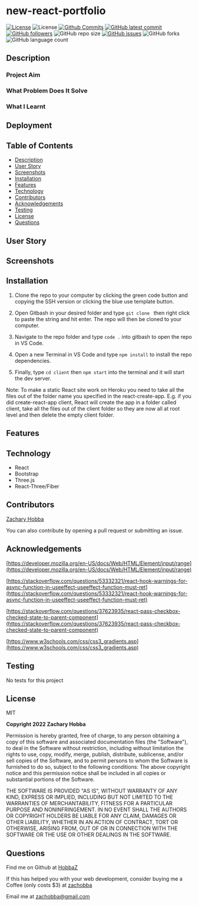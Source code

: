 # new-react-portfolio

[![License](https://img.shields.io/badge/License-MIT-blue.svg)](https://choosealicense.com/licenses/mit/)
![License](https://img.shields.io/badge/Made%20with-React-darkgreen.svg)
[![Github Commits](https://img.shields.io/github/commit-activity/w/HobbaZ/new-react-portfolio)](https://github.com/HobbaZ/new-react-portfolio/commits)
[![GitHub latest commit](https://img.shields.io/github/last-commit/HobbaZ/new-react-portfolio)](https://github.com/HobbaZ/new-react-portfolio/branches)
[![GitHub followers](https://img.shields.io/github/followers/HobbaZ.svg)]()
![GitHub repo size](https://img.shields.io/github/repo-size/HobbaZ/new-react-portfolio)
[![GitHub issues](https://img.shields.io/github/issues/HobbaZ/new-react-portfolio)](https://img.shields.io/github/issues/HobbaZ/new-react-portfolio)
![GitHub forks](https://img.shields.io/github/forks/HobbaZ/new-react-portfolio)
![GitHub language count](https://img.shields.io/github/languages/count/HobbaZ/new-react-portfolio)

## Description
### Project Aim ###


### What Problem Does It Solve ###


### What I Learnt ###


## Deployment


## Table of Contents
- [Description](#description)
- [User Story](#user-story)
- [Screenshots](#screenshots)
- [Installation](#installation)
- [Features](#features)
- [Technology](#technology)
- [Contributors](#contributors)
- [Acknowledgements](#acknowledgements)
- [Testing](#testing)
- [License](#license)
- [Questions](#questions)

## User Story


## Screenshots


## Installation
1. Clone the repo to your computer by clicking the green code button and copying the SSH version or clicking the blue use template button.

2. Open Gitbash in your desired folder and type ```git clone ``` then right click to paste the string and hit enter. The repo will then be cloned to your computer.

3. Navigate to the repo folder and type ```code .``` into gitbash to open the repo in VS Code.

4. Open a new Terminal in VS Code and type ```npm install``` to install the repo dependencies.

5. Finally, type ```cd client``` then ```npm start``` into the terminal and it will start the dev server.

Note: To make a static React site work on Heroku you need to take all the files out of the folder name you specified in the react-create-app. E.g. if you did create-react-app client, React will create the app in a folder called client, take all the files out of the client folder so they are now all at root level and then delete the empty client folder.

## Features


## Technology
- React
- Bootstrap
- Three.js
- React-Three/Fiber

## Contributors
[Zachary Hobba](https://github.com/HobbaZ)

You can also contribute by opening a pull request or submitting an issue.

## Acknowledgements
[https://developer.mozilla.org/en-US/docs/Web/HTML/Element/input/range](https://developer.mozilla.org/en-US/docs/Web/HTML/Element/input/range)

[https://stackoverflow.com/questions/53332321/react-hook-warnings-for-async-function-in-useeffect-useeffect-function-must-ret](https://stackoverflow.com/questions/53332321/react-hook-warnings-for-async-function-in-useeffect-useeffect-function-must-ret)

[https://stackoverflow.com/questions/37623935/react-pass-checkbox-checked-state-to-parent-component](https://stackoverflow.com/questions/37623935/react-pass-checkbox-checked-state-to-parent-component)

[https://www.w3schools.com/css/css3_gradients.asp](https://www.w3schools.com/css/css3_gradients.asp)

## Testing
No tests for this project

## License

MIT

**Copyright 2022 Zachary Hobba**

Permission is hereby granted, free of charge, to any person obtaining a copy of this software and associated documentation files (the "Software"), to deal in the Software without restriction, including without limitation the rights to use, copy, modify, merge, publish, distribute, sublicense, and/or sell copies of the Software, and to permit persons to whom the Software is furnished to do so, subject to the following conditions:
The above copyright notice and this permission notice shall be included in all copies or substantial portions of the Software.
    
THE SOFTWARE IS PROVIDED "AS IS", WITHOUT WARRANTY OF ANY KIND, EXPRESS OR IMPLIED, INCLUDING BUT NOT LIMITED TO THE WARRANTIES OF MERCHANTABILITY, FITNESS FOR A PARTICULAR PURPOSE AND NONINFRINGEMENT. IN NO EVENT SHALL THE AUTHORS OR COPYRIGHT HOLDERS BE LIABLE FOR ANY CLAIM, DAMAGES OR OTHER LIABILITY, WHETHER IN AN ACTION OF CONTRACT, TORT OR OTHERWISE, ARISING FROM, OUT OF OR IN CONNECTION WITH THE SOFTWARE OR THE USE OR OTHER DEALINGS IN THE SOFTWARE.

## Questions

Find me on Github at [HobbaZ](https://github.com/HobbaZ)

If this has helped you with your web development, consider buying me a Coffee (only costs $3) at [zachobba](    https://buymeacoffee.com/zachobbaS)

Email me at [zachobba@gmail.com](zachobba@gmail.com)